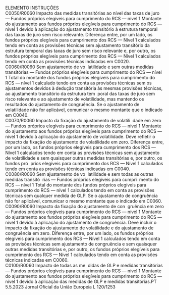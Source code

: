  
ELEMENTO  INSTRUÇÕES  
C0050/R0060  Impacto das medidas 
transitórias ao nível das 
taxas de juro — Fundos 
próprios elegíveis para 
cumprimento do RCS — 
nível 1  Montante do ajustamento aos fundos próprios elegíveis para cumprimento do RCS — 
nível 1 devido à aplicação do ajustamento transitório à estrutura temporal das taxas de 
juro sem risco relevante. 
Diferença entre, por um lado, os fundos próprios elegíveis para cumprimento dos RCS 
— Nível 1 calculados tendo em conta as provisões técnicas sem ajustamento transitório 
da estrutura temporal das taxas de juro sem risco relevante e, por outro, os fundos 
próprios elegíveis para cumprimento dos RCS — Nível 1 calculados tendo em conta as 
provisões técnicas indicadas em C0020.  
C0060/R0060  Sem ajustamento de vo ­
latilidade e sem outras 
medidas transitórias — 
Fundos próprios elegíveis 
para cumprimento do 
RCS — nível 1  Total do montante dos fundos próprios elegíveis para cumprimento do RCS — nível 1 
calculado tendo em conta as provisões técnicas sem os ajustamentos devidos à dedução 
transitória às mesmas provisões técnicas, ao ajustamento transitório da estrutura tem ­
poral das taxas de juro sem risco relevante e ao ajustamento de volatilidade, mas 
mantendo os resultados do ajustamento de congruência. 
Se o ajustamento de volatilidade não for aplicável, comunicar o mesmo montante que 
o indicado em C0040.  
C0070/R0060  Impacto da fixação do 
ajustamento de volatili ­
dade em zero — Fundos 
próprios elegíveis para 
cumprimento do RCS — 
nível 1  Montante do ajustamento aos fundos próprios elegíveis para cumprimento do RCS — 
nível 1 devido à aplicação do ajustamento de volatilidade. Deve refletir o impacto da 
fixação do ajustamento de volatilidade em zero. 
Diferença entre, por um lado, os fundos próprios elegíveis para cumprimento dos RCS 
— Nível 1 calculados tendo em conta as provisões técnicas sem ajustamento de 
volatilidade e sem quaisquer outras medidas transitórias e, por outro, os fundos pró ­
prios elegíveis para cumprimento dos RCS — Nível 1 calculados tendo em conta as 
provisões técnicas indicadas em C0040.  
C0080/R0060  Sem ajustamento de vo ­
latilidade e sem todas as 
outras medidas transitó ­
rias — Fundos próprios 
elegíveis para cumpri ­
mento do RCS — nível 1  Total do montante dos fundos próprios elegíveis para cumprimento do RCS — nível 1 
calculados tendo em conta as provisões técnicas sem qualquer medida de GLP. 
Se o ajustamento de congruência não for aplicável, comunicar o mesmo montante que 
o indicado em C0060.  
C0090/R0060  Impacto da fixação do 
ajustamento de con ­
gruência em zero — 
Fundos próprios elegíveis 
para cumprimento do 
RCS — nível 1  Montante do ajustamento aos fundos próprios elegíveis para cumprimento do RCS — 
nível 1 devido à aplicação do ajustamento de congruência. Deve incluir o impacto da 
fixação do ajustamento de volatilidade e do ajustamento de congruência em zero. 
Diferença entre, por um lado, os fundos próprios elegíveis para cumprimento dos RCS 
— Nível 1 calculados tendo em conta as provisões técnicas sem ajustamento de 
congruência e sem quaisquer outras medidas transitórias e, por outro, os fundos 
próprios elegíveis para cumprimento dos RCS — Nível 1 calculados tendo em conta 
as provisões técnicas indicadas em C0060.  
C0100/R0060  Impacto de todas as me ­
didas de GLP e medidas 
transitórias — Fundos 
próprios elegíveis para 
cumprimento do RCS — 
nível 1  Montante do ajustamento aos fundos próprios elegíveis para cumprimento do RCS — 
nível 1 devido à aplicação das medidas de GLP e medidas transitórias.PT  5.5.2023 Jornal Oficial da União Europeia L 120/1253